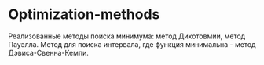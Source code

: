 # Optimization-methods
Реализованные методы поиска минимума: метод Дихотовмии, метод Пауэлла. Метод для поиска интервала, где функция минимальна - метод Дэвиса-Свенна-Кемпи.
